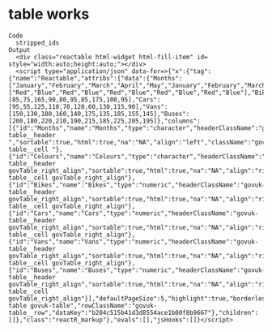 # table works

    Code
      stripped_ids
    Output
      <div class="reactable html-widget html-fill-item" id= style="width:auto;height:auto;"></div>
      <script type="application/json" data-for=>{"x":{"tag":{"name":"Reactable","attribs":{"data":{"Months":["January","February","March","April","May","January","February","March","April","May"],"Colours":["Red","Blue","Red","Blue","Red","Blue","Red","Blue","Red","Blue"],"Bikes":[85,75,165,90,80,95,85,175,100,95],"Cars":[95,55,125,110,70,120,60,130,115,90],"Vans":[150,130,180,160,140,175,135,185,155,145],"Buses":[200,180,220,210,190,215,185,225,205,195]},"columns":[{"id":"Months","name":"Months","type":"character","headerClassName":"govuk-table__header ","sortable":true,"html":true,"na":"NA","align":"left","className":"govuk-table__cell "},{"id":"Colours","name":"Colours","type":"character","headerClassName":"govuk-table__header govTable_right_align","sortable":true,"html":true,"na":"NA","align":"right","className":"govuk-table__cell govTable_right_align"},{"id":"Bikes","name":"Bikes","type":"numeric","headerClassName":"govuk-table__header govTable_right_align","sortable":true,"html":true,"na":"NA","align":"right","className":"govuk-table__cell govTable_right_align"},{"id":"Cars","name":"Cars","type":"numeric","headerClassName":"govuk-table__header govTable_right_align","sortable":true,"html":true,"na":"NA","align":"right","className":"govuk-table__cell govTable_right_align"},{"id":"Vans","name":"Vans","type":"numeric","headerClassName":"govuk-table__header govTable_right_align","sortable":true,"html":true,"na":"NA","align":"right","className":"govuk-table__cell govTable_right_align"},{"id":"Buses","name":"Buses","type":"numeric","headerClassName":"govuk-table__header govTable_right_align","sortable":true,"html":true,"na":"NA","align":"right","className":"govuk-table__cell govTable_right_align"}],"defaultPageSize":5,"highlight":true,"borderless":true,"showSortIcon":false,"className":"gov-table govuk-table","rowClassName":"govuk-table__row","dataKey":"b204c515b41d3d8554ace1b00f8b9667"},"children":[]},"class":"reactR_markup"},"evals":[],"jsHooks":[]}</script>

